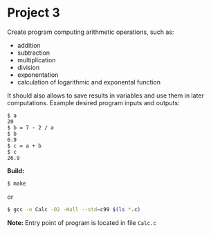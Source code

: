 # Project 3

Create program computing arithmetic operations, such as:
  - addition
  - subtraction
  - multiplication
  - division
  - exponentation
  - calculation of logarithmic and exponental function

It should also allows to save results in variables and use them in later computations.
Example desired program inputs and outputs:
```$ a = -2 + 3 * (3 - 4 / (2 - 0)) + log2(4)**exp2(2) + sqrt(9)
$ a
20
$ b = 7 - 2 / a
$ b
6.9
$ c = a + b
$ c
26.9
```

**Build:**
```sh
$ make
```
or
```sh
$ gcc -o Calc -O2 -Wall --std=c99 $(ls *.c)
```

**Note:** Entry point of program is located in file ```Calc.c```
